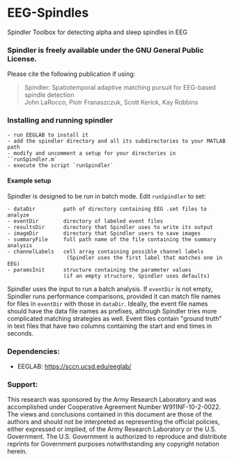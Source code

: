 # EEG-Spindles
Spindler Toolbox for detecting alpha and sleep spindles in EEG

### Spindler is freely available under the GNU General Public License. 
Please cite the following publication if using: 
> Spindler: Spatiotemporal adaptive matching pursuit 
> for EEG-based spindle detection  
> John LaRocco, Piotr Franaszczuk, Scott Kerick, Kay Robbins  


### Installing and running spindler

	- run EEGLAB to install it
	- add the spindler directory and all its subdirectories to your MATLAB path
	- modify and uncomment a setup for your directories in ``runSpindler.m`
	- execute the script `runSpindler`

#### Example setup
Spindler is designed to be run in batch mode. Edit `runSpindler` to set:  

    - dataDir         path of directory containing EEG .set files to analyze
    - eventDir        directory of labeled event files
    - resultsDir      directory that Spindler uses to write its output
    - imageDir        directory that Spindler users to save images
    - summaryFile     full path name of the file containing the summary analysis
    - channelLabels   cell array containing possible channel labels 
                       (Spindler uses the first label that matches one in EEG)
    - paramsInit      structure containing the parameter values
                      (if an empty structure, Spindler uses defaults)  
 
Spindler uses the input to run a batch analysis. If `eventDir` is not empty, Spindler runs performance comparisons, provided it can match file names for files in `eventDir` with those in `dataDir`.  Ideally, the event file names should have the data file names as prefixes, although Spindler tries more complicated matching strategies as well.  Event files contain "ground truth" in text files that have two columns containing the start and end times in seconds.
	
### Dependencies:
* EEGLAB: https://sccn.ucsd.edu/eeglab/  


### Support:    
	
This research was sponsored by the Army Research Laboratory and was accomplished under Cooperative Agreement Number W911NF-10-2-0022. The views and conclusions contained in this document are those of the authors and should not be interpreted as representing the official policies, either expressed or implied, of the Army Research Laboratory or the U.S. Government. The U.S. Government is authorized to reproduce and distribute reprints for Government purposes notwithstanding any copyright notation herein.